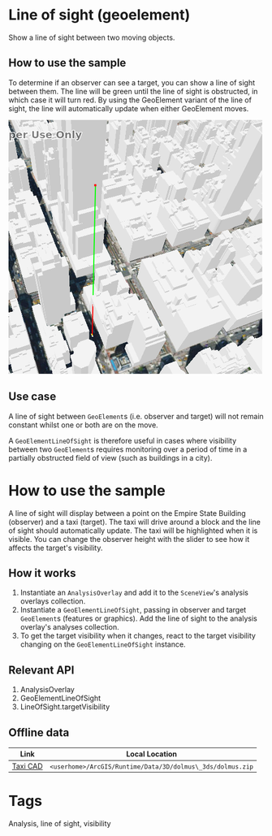 # Line of sight (geoelement)

Show a line of sight between two moving objects.

## How to use the sample

To determine if an observer can see a target, you can show a line of sight between them.
The line will be green until the line of sight is obstructed, in which case it will turn red.
By using the GeoElement variant of the line of sight, the line will automatically update when either GeoElement moves.

![](screenshot.png)

## Use case

A line of sight between `GeoElement`s (i.e. observer and target) will not remain constant whilst one or both are on the move.

A `GeoElementLineOfSight` is therefore useful in cases where visibility between two `GeoElement`s requires monitoring over a period of time in a partially obstructed field of view
(such as buildings in a city).

# How to use the sample

A line of sight will display between a point on the Empire State Building (observer) and a taxi (target).
The taxi will drive around a block and the line of sight should automatically update.
The taxi will be highlighted when it is visible. You can change the observer height with the slider to see how it affects the target's visibility.

## How it works

1. Instantiate an `AnalysisOverlay` and add it to the `SceneView`'s analysis overlays collection.
1. Instantiate a `GeoElementLineOfSight`, passing in observer and target `GeoElement`s (features or graphics). Add the line of sight to the analysis overlay's analyses collection.
1. To get the target visibility when it changes, react to the target visibility changing on the `GeoElementLineOfSight` instance.

## Relevant API

1. AnalysisOverlay
1. GeoElementLineOfSight
1. LineOfSight.targetVisibility

## Offline data

Link | Local Location
---------|-------|
|[Taxi CAD](https://www.arcgis.com/home/item.html?id=3af5cfec0fd24dac8d88aea679027cb9)|`<userhome>/ArcGIS/Runtime/Data/3D/dolmus\_3ds/dolmus.zip`|

# Tags

Analysis, line of sight, visibility
